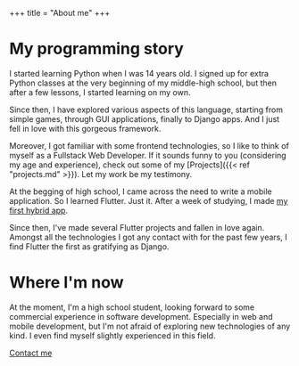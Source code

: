 +++
title = "About me"
+++

# My programming story  
 I started learning Python when I was 14 years old. I signed up for extra Python classes at the very beginning of my middle-high school, but then after a few lessons, I started learning on my own. 
 
 Since then, I have explored various aspects of this language, starting from simple games, through GUI applications, finally to Django apps. And I just fell in love with this gorgeous framework.  
 
 Moreover, I got familiar with some frontend technologies, so I like to think of myself as a Fullstack Web Developer. If it sounds funny to you (considering my age and experience), check out some of my [Projects]({{< ref "projects.md" >}}). Let my work be my testimony.  
 
 At the begging of high school, I came across the need to write a mobile application. So I learned Flutter. Just it. After a week of studying, I made [my first hybrid app](/projects/#bookaseat).  
 
 Since then, I've made several Flutter projects and fallen in love again. Amongst all the technologies I got any contact with for the past few years, I find Flutter the first as gratifying as Django.  
 
 # Where I'm now  
 At the moment, I'm a high school student, looking forward to some commercial experience in software development. Especially in web and mobile development, but I'm not afraid of exploring new technologies of any kind. I even find myself slightly experienced in this field.
  
  
[Contact me](mailto:kontakt@kowalinski.dev)